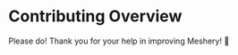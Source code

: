 # <a name="contributing">Contributing Overview</a>

Please do! Thank you for your help in improving Meshery! :balloon:
